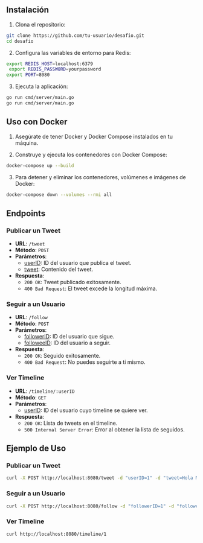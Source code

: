 
## Instalación

1. Clona el repositorio:

```sh
git clone https://github.com/tu-usuario/desafio.git
cd desafio
```

2. Configura las variables de entorno para Redis:

```sh
export REDIS_HOST=localhost:6379
 export REDIS_PASSWORD=yourpassword
export PORT=8080
```

3. Ejecuta la aplicación:

```sh
go run cmd/server/main.go
go run cmd/server/main.go
```

## Uso con Docker

1. Asegúrate de tener Docker y Docker Compose instalados en tu máquina.

2. Construye y ejecuta los contenedores con Docker Compose:

```sh
docker-compose up --build
```

3. Para detener y eliminar los contenedores, volúmenes e imágenes de Docker:
```sh
docker-compose down --volumes --rmi all
```

## Endpoints

### Publicar un Tweet

- **URL**: `/tweet`
- **Método**: `POST`
- **Parámetros**:
  - [userID](http://_vscodecontentref_/2): ID del usuario que publica el tweet.
  - [tweet](http://_vscodecontentref_/3): Contenido del tweet.
- **Respuesta**:
  - `200 OK`: Tweet publicado exitosamente.
  - `400 Bad Request`: El tweet excede la longitud máxima.

### Seguir a un Usuario

- **URL**: `/follow`
- **Método**: `POST`
- **Parámetros**:
  - [followerID](http://_vscodecontentref_/4): ID del usuario que sigue.
  - [followeeID](http://_vscodecontentref_/5): ID del usuario a seguir.
- **Respuesta**:
  - `200 OK`: Seguido exitosamente.
  - `400 Bad Request`: No puedes seguirte a ti mismo.

### Ver Timeline

- **URL**: `/timeline/:userID`
- **Método**: `GET`
- **Parámetros**:
  - [userID](http://_vscodecontentref_/6): ID del usuario cuyo timeline se quiere ver.
- **Respuesta**:
  - `200 OK`: Lista de tweets en el timeline.
  - `500 Internal Server Error`: Error al obtener la lista de seguidos.

## Ejemplo de Uso

### Publicar un Tweet

```sh
curl -X POST http://localhost:8080/tweet -d "userID=1" -d "tweet=Hola Mundo"
```

### Seguir a un Usuario

```sh
curl -X POST http://localhost:8080/follow -d "followerID=1" -d "followeeID=2"
```

### Ver Timeline

```sh
curl http://localhost:8080/timeline/1
```
